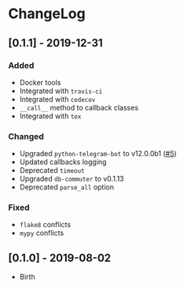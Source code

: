 # ChangeLog

## [0.1.1] - 2019-12-31
### Added
- Docker tools
- Integrated with `travis-ci`
- Integrated with `codecov` 
- `__call__` method to callback classes
- Integrated with `tox`

### Changed
- Upgraded `python-telegram-bot` to v12.0.0b1 
([#5](https://github.com/viktorsapozhok/sightspotter/issues/5))
- Updated callbacks logging
- Deprecated `timeout`
- Upgraded `db-commuter` to v0.1.13 
- Deprecated `parse_all` option

### Fixed
- `flake8` conflicts
- `mypy` conflicts

## [0.1.0] - 2019-08-02
- Birth